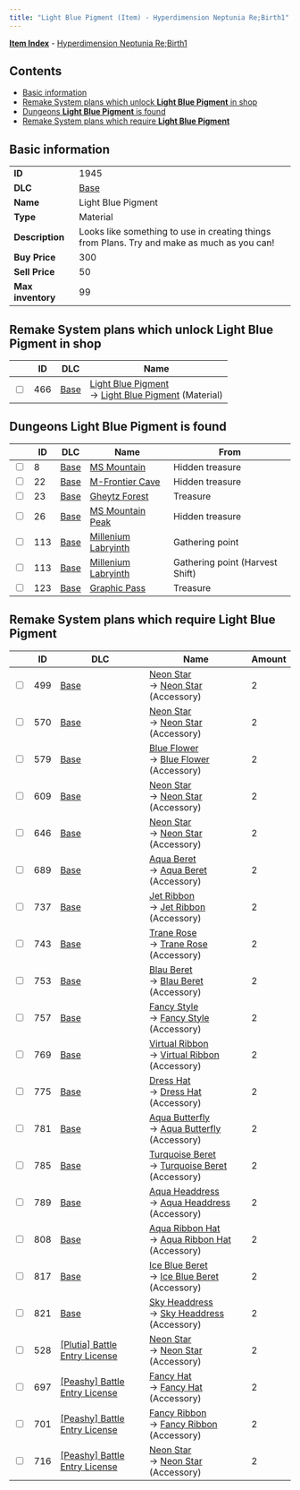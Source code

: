 ```yaml
---
title: "Light Blue Pigment (Item) - Hyperdimension Neptunia Re;Birth1"
---
```


[**Item Index**](/neptunia/rb1/item/index.html) - [Hyperdimension Neptunia Re;Birth1](/neptunia/rb1)

## Contents

- [Basic information](#basic-information)
- [Remake System plans which unlock **Light Blue Pigment** in shop](#remake-system-plans-which-unlock-light-blue-pigment-in-shop)
- [Dungeons **Light Blue Pigment** is found](#dungeons-light-blue-pigment-is-found)
- [Remake System plans which require **Light Blue Pigment**](#remake-system-plans-which-require-light-blue-pigment)

## Basic information

|   |   |
| -- | -- |
| **ID** | 1945 |
| **DLC** | [Base](/neptunia/rb1/dlc/1-base.html) |
| **Name** | Light Blue Pigment |
| **Type** | Material |
| **Description** | Looks like something to use in creating things from Plans. Try and make as much as you can! |
| **Buy Price** | 300 |
| **Sell Price** | 50 |
| **Max inventory** | 99 |

## Remake System plans which unlock **Light Blue Pigment** in shop

|    | ID | DLC | Name |
| -- | -- | --- | ---- |
| <input type="checkbox" id="rb1-remake-1-466" class="trackbox" /> | 466 | [Base](/neptunia/rb1/dlc/1-base.html) | [Light Blue Pigment](/neptunia/rb1/remake/1-466-light-blue-pigment.html)<br />→ [Light Blue Pigment](/neptunia/rb1/item/1-1945-light-blue-pigment.html) (Material) |

## Dungeons **Light Blue Pigment** is found

|    | ID | DLC | Name | From |
| -- | -- | --- | ---- | ---- |
| <input type="checkbox" id="rb1-dungeon-1-8" class="trackbox" /> | 8 | [Base](/neptunia/rb1/dlc/1-base.html) | [MS Mountain](/neptunia/rb1/dungeon/1-8-ms-mountain.html) | Hidden treasure |
| <input type="checkbox" id="rb1-dungeon-1-22" class="trackbox" /> | 22 | [Base](/neptunia/rb1/dlc/1-base.html) | [M-Frontier Cave](/neptunia/rb1/dungeon/1-22-m-frontier-cave.html) | Hidden treasure |
| <input type="checkbox" id="rb1-dungeon-1-23" class="trackbox" /> | 23 | [Base](/neptunia/rb1/dlc/1-base.html) | [Gheytz Forest](/neptunia/rb1/dungeon/1-23-gheytz-forest.html) | Treasure |
| <input type="checkbox" id="rb1-dungeon-1-26" class="trackbox" /> | 26 | [Base](/neptunia/rb1/dlc/1-base.html) | [MS Mountain Peak](/neptunia/rb1/dungeon/1-26-ms-mountain-peak.html) | Hidden treasure |
| <input type="checkbox" id="rb1-dungeon-1-113" class="trackbox" /> | 113 | [Base](/neptunia/rb1/dlc/1-base.html) | [Millenium Labryinth](/neptunia/rb1/dungeon/1-113-millenium-labryinth.html) | Gathering point |
| <input type="checkbox" id="rb1-dungeon-1-113" class="trackbox" /> | 113 | [Base](/neptunia/rb1/dlc/1-base.html) | [Millenium Labryinth](/neptunia/rb1/dungeon/1-113-millenium-labryinth.html) | Gathering point (Harvest Shift) |
| <input type="checkbox" id="rb1-dungeon-1-123" class="trackbox" /> | 123 | [Base](/neptunia/rb1/dlc/1-base.html) | [Graphic Pass](/neptunia/rb1/dungeon/1-123-graphic-pass.html) | Treasure |

## Remake System plans which require **Light Blue Pigment**

|    | ID | DLC | Name | Amount |
| -- | -- | --- | ---- | ------ |
| <input type="checkbox" id="rb1-remake-1-499" class="trackbox" /> | 499 | [Base](/neptunia/rb1/dlc/1-base.html) | [Neon Star](/neptunia/rb1/remake/1-499-neon-star.html)<br />→ [Neon Star](/neptunia/rb1/item/1-3042-neon-star.html) (Accessory) | 2 |
| <input type="checkbox" id="rb1-remake-1-570" class="trackbox" /> | 570 | [Base](/neptunia/rb1/dlc/1-base.html) | [Neon Star](/neptunia/rb1/remake/1-570-neon-star.html)<br />→ [Neon Star](/neptunia/rb1/item/1-3142-neon-star.html) (Accessory) | 2 |
| <input type="checkbox" id="rb1-remake-1-579" class="trackbox" /> | 579 | [Base](/neptunia/rb1/dlc/1-base.html) | [Blue Flower](/neptunia/rb1/remake/1-579-blue-flower.html)<br />→ [Blue Flower](/neptunia/rb1/item/1-3165-blue-flower.html) (Accessory) | 2 |
| <input type="checkbox" id="rb1-remake-1-609" class="trackbox" /> | 609 | [Base](/neptunia/rb1/dlc/1-base.html) | [Neon Star](/neptunia/rb1/remake/1-609-neon-star.html)<br />→ [Neon Star](/neptunia/rb1/item/1-3205-neon-star.html) (Accessory) | 2 |
| <input type="checkbox" id="rb1-remake-1-646" class="trackbox" /> | 646 | [Base](/neptunia/rb1/dlc/1-base.html) | [Neon Star](/neptunia/rb1/remake/1-646-neon-star.html)<br />→ [Neon Star](/neptunia/rb1/item/1-3265-neon-star.html) (Accessory) | 2 |
| <input type="checkbox" id="rb1-remake-1-689" class="trackbox" /> | 689 | [Base](/neptunia/rb1/dlc/1-base.html) | [Aqua Beret](/neptunia/rb1/remake/1-689-aqua-beret.html)<br />→ [Aqua Beret](/neptunia/rb1/item/1-3325-aqua-beret.html) (Accessory) | 2 |
| <input type="checkbox" id="rb1-remake-1-737" class="trackbox" /> | 737 | [Base](/neptunia/rb1/dlc/1-base.html) | [Jet Ribbon](/neptunia/rb1/remake/1-737-jet-ribbon.html)<br />→ [Jet Ribbon](/neptunia/rb1/item/1-3399-jet-ribbon.html) (Accessory) | 2 |
| <input type="checkbox" id="rb1-remake-1-743" class="trackbox" /> | 743 | [Base](/neptunia/rb1/dlc/1-base.html) | [Trane Rose](/neptunia/rb1/remake/1-743-trane-rose.html)<br />→ [Trane Rose](/neptunia/rb1/item/1-3407-trane-rose.html) (Accessory) | 2 |
| <input type="checkbox" id="rb1-remake-1-753" class="trackbox" /> | 753 | [Base](/neptunia/rb1/dlc/1-base.html) | [Blau Beret](/neptunia/rb1/remake/1-753-blau-beret.html)<br />→ [Blau Beret](/neptunia/rb1/item/1-3420-blau-beret.html) (Accessory) | 2 |
| <input type="checkbox" id="rb1-remake-1-757" class="trackbox" /> | 757 | [Base](/neptunia/rb1/dlc/1-base.html) | [Fancy Style](/neptunia/rb1/remake/1-757-fancy-style.html)<br />→ [Fancy Style](/neptunia/rb1/item/1-3425-fancy-style.html) (Accessory) | 2 |
| <input type="checkbox" id="rb1-remake-1-769" class="trackbox" /> | 769 | [Base](/neptunia/rb1/dlc/1-base.html) | [Virtual Ribbon](/neptunia/rb1/remake/1-769-virtual-ribbon.html)<br />→ [Virtual Ribbon](/neptunia/rb1/item/1-3449-virtual-ribbon.html) (Accessory) | 2 |
| <input type="checkbox" id="rb1-remake-1-775" class="trackbox" /> | 775 | [Base](/neptunia/rb1/dlc/1-base.html) | [Dress Hat](/neptunia/rb1/remake/1-775-dress-hat.html)<br />→ [Dress Hat](/neptunia/rb1/item/1-3457-dress-hat.html) (Accessory) | 2 |
| <input type="checkbox" id="rb1-remake-1-781" class="trackbox" /> | 781 | [Base](/neptunia/rb1/dlc/1-base.html) | [Aqua Butterfly](/neptunia/rb1/remake/1-781-aqua-butterfly.html)<br />→ [Aqua Butterfly](/neptunia/rb1/item/1-3465-aqua-butterfly.html) (Accessory) | 2 |
| <input type="checkbox" id="rb1-remake-1-785" class="trackbox" /> | 785 | [Base](/neptunia/rb1/dlc/1-base.html) | [Turquoise Beret](/neptunia/rb1/remake/1-785-turquoise-beret.html)<br />→ [Turquoise Beret](/neptunia/rb1/item/1-3470-turquoise-beret.html) (Accessory) | 2 |
| <input type="checkbox" id="rb1-remake-1-789" class="trackbox" /> | 789 | [Base](/neptunia/rb1/dlc/1-base.html) | [Aqua Headdress](/neptunia/rb1/remake/1-789-aqua-headdress.html)<br />→ [Aqua Headdress](/neptunia/rb1/item/1-3475-aqua-headdress.html) (Accessory) | 2 |
| <input type="checkbox" id="rb1-remake-1-808" class="trackbox" /> | 808 | [Base](/neptunia/rb1/dlc/1-base.html) | [Aqua Ribbon Hat](/neptunia/rb1/remake/1-808-aqua-ribbon-hat.html)<br />→ [Aqua Ribbon Hat](/neptunia/rb1/item/1-3508-aqua-ribbon-hat.html) (Accessory) | 2 |
| <input type="checkbox" id="rb1-remake-1-817" class="trackbox" /> | 817 | [Base](/neptunia/rb1/dlc/1-base.html) | [Ice Blue Beret](/neptunia/rb1/remake/1-817-ice-blue-beret.html)<br />→ [Ice Blue Beret](/neptunia/rb1/item/1-3520-ice-blue-beret.html) (Accessory) | 2 |
| <input type="checkbox" id="rb1-remake-1-821" class="trackbox" /> | 821 | [Base](/neptunia/rb1/dlc/1-base.html) | [Sky Headdress](/neptunia/rb1/remake/1-821-sky-headdress.html)<br />→ [Sky Headdress](/neptunia/rb1/item/1-3525-sky-headdress.html) (Accessory) | 2 |
| <input type="checkbox" id="rb1-remake-7-528" class="trackbox" /> | 528 | [[Plutia] Battle Entry License](/neptunia/rb1/dlc/7-plutia.html) | [Neon Star](/neptunia/rb1/remake/7-528-neon-star.html)<br />→ [Neon Star](/neptunia/rb1/item/7-3083-neon-star.html) (Accessory) | 2 |
| <input type="checkbox" id="rb1-remake-8-697" class="trackbox" /> | 697 | [[Peashy] Battle Entry License](/neptunia/rb1/dlc/8-peashy.html) | [Fancy Hat](/neptunia/rb1/remake/8-697-fancy-hat.html)<br />→ [Fancy Hat](/neptunia/rb1/item/8-3343-fancy-hat.html) (Accessory) | 2 |
| <input type="checkbox" id="rb1-remake-8-701" class="trackbox" /> | 701 | [[Peashy] Battle Entry License](/neptunia/rb1/dlc/8-peashy.html) | [Fancy Ribbon](/neptunia/rb1/remake/8-701-fancy-ribbon.html)<br />→ [Fancy Ribbon](/neptunia/rb1/item/8-3347-fancy-ribbon.html) (Accessory) | 2 |
| <input type="checkbox" id="rb1-remake-8-716" class="trackbox" /> | 716 | [[Peashy] Battle Entry License](/neptunia/rb1/dlc/8-peashy.html) | [Neon Star](/neptunia/rb1/remake/8-716-neon-star.html)<br />→ [Neon Star](/neptunia/rb1/item/8-3367-neon-star.html) (Accessory) | 2 |